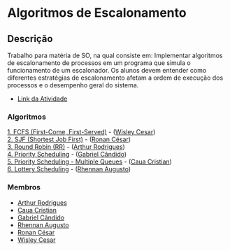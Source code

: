 # Algoritmos de Escalonamento

## Descrição
Trabalho para matéria de SO, na qual consiste em:
Implementar algoritmos de escalonamento de processos em um programa que simula o
funcionamento de um escalonador. Os alunos devem entender como diferentes estratégias de
escalonamento afetam a ordem de execução dos processos e o desempenho geral do sistema.

- [Link da Atividade](https://drive.google.com/file/d/19bI7t8puTeywAkkxos7t2_QfLJp2J99k/view)<br>

### Algoritmos
[1. FCFS (First-Come, First-Served)]() - ([Wisley Cesar](https://github.com/wisley-cesar))<br>
[2. SJF (Shortest Job First)]() - ([Ronan César](https://github.com/ronancesar))<br>
[3. Round Robin (RR)]() - ([Arthur Rodrigues](https://github.com/ArthurRCastilho))<br>
[4. Priority Scheduling]() - ([Gabriel Cândido](https://github.com/Gabriel-Candido-Ferreira))<br>
[5. Priority Scheduling - Multiple Queues]() - ([Caua Cristian](https://github.com/CauaCristian))<br>
[6. Lottery Scheduling]() - ([Rhennan Augusto](https://github.com/RhennanAugusto))<br>

### Membros
- [Arthur Rodrigues](https://github.com/ArthurRCastilho)<br>
- [Caua Cristian](https://github.com/CauaCristian)<br>
- [Gabriel Cândido](https://github.com/Gabriel-Candido-Ferreira)<br>
- [Rhennan Augusto](https://github.com/RhennanAugusto)<br>
- [Ronan César](https://github.com/ronancesar)<br>
- [Wisley Cesar](https://github.com/wisley-cesar)<br>